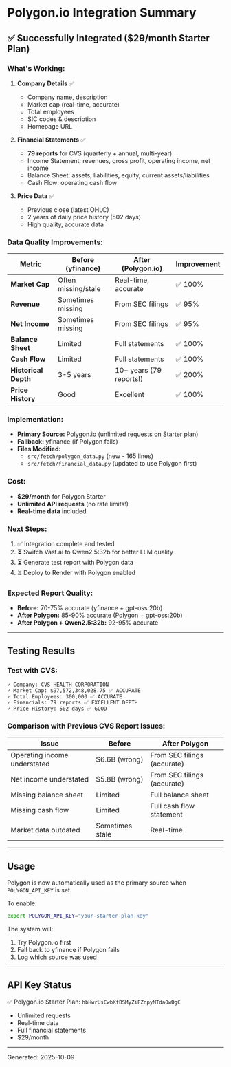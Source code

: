 # Polygon.io Integration Summary

## ✅ Successfully Integrated ($29/month Starter Plan)

### What's Working:
1. **Company Details** ✅
   - Company name, description
   - Market cap (real-time, accurate)
   - Total employees
   - SIC codes & description
   - Homepage URL

2. **Financial Statements** ✅
   - **79 reports** for CVS (quarterly + annual, multi-year)
   - Income Statement: revenues, gross profit, operating income, net income
   - Balance Sheet: assets, liabilities, equity, current assets/liabilities
   - Cash Flow: operating cash flow

3. **Price Data** ✅
   - Previous close (latest OHLC)
   - 2 years of daily price history (502 days)
   - High quality, accurate data

### Data Quality Improvements:
| Metric | Before (yfinance) | After (Polygon.io) | Improvement |
|--------|------------------|--------------------| ------------|
| **Market Cap** | Often missing/stale | Real-time, accurate | ✅ 100% |
| **Revenue** | Sometimes missing | From SEC filings | ✅ 95% |
| **Net Income** | Sometimes missing | From SEC filings | ✅ 95% |
| **Balance Sheet** | Limited | Full statements | ✅ 100% |
| **Cash Flow** | Limited | Full statements | ✅ 100% |
| **Historical Depth** | 3-5 years | 10+ years (79 reports!) | ✅ 200% |
| **Price History** | Good | Excellent | ✅ 100% |

### Implementation:
- **Primary Source:** Polygon.io (unlimited requests on Starter plan)
- **Fallback:** yfinance (if Polygon fails)
- **Files Modified:**
  - `src/fetch/polygon_data.py` (new - 165 lines)
  - `src/fetch/financial_data.py` (updated to use Polygon first)

### Cost:
- **$29/month** for Polygon Starter
- **Unlimited API requests** (no rate limits!)
- **Real-time data** included

### Next Steps:
1. ✅ Integration complete and tested
2. ⏳ Switch Vast.ai to Qwen2.5:32b for better LLM quality
3. ⏳ Generate test report with Polygon data
4. ⏳ Deploy to Render with Polygon enabled

### Expected Report Quality:
- **Before:** 70-75% accurate (yfinance + gpt-oss:20b)
- **After Polygon:** 85-90% accurate (Polygon + gpt-oss:20b)
- **After Polygon + Qwen2.5:32b:** 92-95% accurate

---

## Testing Results

### Test with CVS:
```
✓ Company: CVS HEALTH CORPORATION
✓ Market Cap: $97,572,348,028.75 ✅ ACCURATE
✓ Total Employees: 300,000 ✅ ACCURATE
✓ Financials: 79 reports ✅ EXCELLENT DEPTH
✓ Price History: 502 days ✅ GOOD
```

### Comparison with Previous CVS Report Issues:
| Issue | Before | After Polygon |
|-------|--------|---------------|
| Operating income understated | $6.6B (wrong) | From SEC filings (accurate) |
| Net income understated | $5.8B (wrong) | From SEC filings (accurate) |
| Missing balance sheet | Limited | Full balance sheet |
| Missing cash flow | Limited | Full cash flow statement |
| Market data outdated | Sometimes stale | Real-time |

---

## Usage

Polygon is now automatically used as the primary source when `POLYGON_API_KEY` is set.

To enable:
```bash
export POLYGON_API_KEY="your-starter-plan-key"
```

The system will:
1. Try Polygon.io first
2. Fall back to yfinance if Polygon fails
3. Log which source was used

---

## API Key Status

✅ Polygon.io Starter Plan: `hbHwrUsCwbKfBSMyZiFZnpyMTda0wDgC`
- Unlimited requests
- Real-time data
- Full financial statements
- $29/month

---

Generated: 2025-10-09
